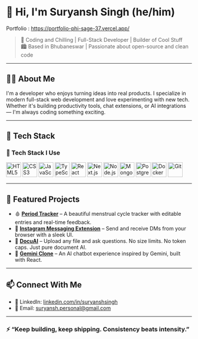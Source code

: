 # 👋 Hi, I'm Suryansh Singh (he/him)
Portfolio : https://portfolio-phi-sage-37.vercel.app/
> 🚀 Coding and Chilling | Full-Stack Developer | Builder of Cool Stuff  
> 🏙️ Based in Bhubaneswar | Passionate about open-source and clean code

---

## 🧑‍💻 About Me

I'm a developer who enjoys turning ideas into real products. I specialize in modern full-stack web development and love experimenting with new tech. Whether it's building productivity tools, chat extensions, or AI integrations — I'm always coding something exciting.

---

## 🔧 Tech Stack

### 🧰 Tech Stack I Use

<p align="left">
  <img src="https://cdn.jsdelivr.net/gh/devicons/devicon/icons/html5/html5-original.svg" width="40" alt="HTML5" />
  <img src="https://cdn.jsdelivr.net/gh/devicons/devicon/icons/css3/css3-original.svg" width="40" alt="CSS3" />
  <img src="https://cdn.jsdelivr.net/gh/devicons/devicon/icons/javascript/javascript-original.svg" width="40" alt="JavaScript" />
  <img src="https://cdn.jsdelivr.net/gh/devicons/devicon/icons/typescript/typescript-original.svg" width="40" alt="TypeScript" />
  <img src="https://cdn.jsdelivr.net/gh/devicons/devicon/icons/react/react-original.svg" width="40" alt="React" />
  <img src="https://cdn.jsdelivr.net/gh/devicons/devicon/icons/nextjs/nextjs-original.svg" width="40" alt="Next.js" />
  <img src="https://cdn.jsdelivr.net/gh/devicons/devicon/icons/nodejs/nodejs-original.svg" width="40" alt="Node.js" />
  <img src="https://cdn.jsdelivr.net/gh/devicons/devicon/icons/mongodb/mongodb-original.svg" width="40" alt="MongoDB" />
  <img src="https://cdn.jsdelivr.net/gh/devicons/devicon/icons/postgresql/postgresql-original.svg" width="40" alt="PostgreSQL" />
  <img src="https://cdn.jsdelivr.net/gh/devicons/devicon/icons/docker/docker-original.svg" width="40" alt="Docker" />
  <img src="https://cdn.jsdelivr.net/gh/devicons/devicon/icons/git/git-original.svg" width="40" alt="Git" />
</p>


---

## 📌 Featured Projects

- 🩸 [**Period Tracker**](https://github.com/Suryansh1987/period-tracker) – A beautiful menstrual cycle tracker with editable entries and real-time feedback.  
- 💬 [**Instagram Messaging Extension**](https://github.com/Suryansh1987/Instagram-messaging-extension) – Send and receive DMs from your browser with a sleek UI.  
- 📄 [**DocuAI**](https://github.com/Suryansh1987/Docu_Ai) – Upload any file and ask questions. No size limits. No token caps. Just pure document AI.  
- 🧠 [**Gemini Clone**](https://github.com/Suryansh1987/Gemini-clone1) – An AI chatbot experience inspired by Gemini, built with React.

---

## 📫 Connect With Me

- 💼 LinkedIn: [linkedin.com/in/suryanshsingh](https://linkedin.com/in/suryanshsingh)  
- 💌 Email: suryansh.personal@gmail.com

---

### ⚡ “Keep building, keep shipping. Consistency beats intensity.”
